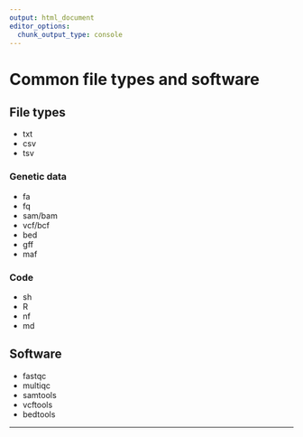 ```yaml
---
output: html_document
editor_options:
  chunk_output_type: console
---
```


# Common file types and software

## File types

- txt
- csv
- tsv

### Genetic data

- fa
- fq
- sam/bam
- vcf/bcf
- bed
- gff
- maf

### Code

- sh
- R
- nf
- md

## Software

- fastqc
- multiqc
- samtools
- vcftools
- bedtools
--------
